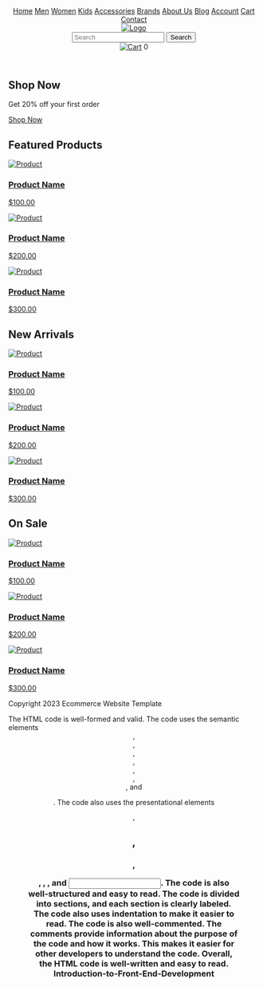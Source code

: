 <!DOCTYPE html>
<html lang="en">
<head>
  <meta charset="UTF-8">
  <meta name="viewport" content="width=device-width, initial-scale=1.0">
  <title>Ecommerce Website Template</title>
  <link rel="stylesheet" href="style.css">
</head>
<body>
  <header>
    <nav>
      <a href="index.html">Home</a>
      <a href="men.html">Men</a>
      <a href="women.html">Women</a>
      <a href="kids.html">Kids</a>
      <a href="accessories.html">Accessories</a>
      <a href="brands.html">Brands</a>
      <a href="about.html">About Us</a>
      <a href="blog.html">Blog</a>
      <a href="account.html">Account</a>
      <a href="cart.html">Cart</a>
      <a href="contact.html">Contact</a>
    </nav>
    <div class="logo">
      <a href="index.html"><img src="images/logo.png" alt="Logo"></a>
    </div>
    <div class="search">
      <input type="text" placeholder="Search">
      <button>Search</button>
    </div>
    <div class="cart">
      <a href="cart.html"><img src="images/cart.png" alt="Cart"></a>
      <span>0</span>
    </div>
  </header>
  <main>
    <section class="hero">
      <div class="container">
        <h1>Shop Now</h1>
        <p>Get 20% off your first order</p>
        <a href="products.html" class="btn">Shop Now</a>
      </div>
    </section>
    <section class="featured">
      <div class="container">
        <h2>Featured Products</h2>
        <div class="products">
          <div class="product">
            <a href="product.html">
              <img src="images/product-1.jpg" alt="Product">
              <h3>Product Name</h3>
              <p>$100.00</p>
            </a>
          </div>
          <div class="product">
            <a href="product.html">
              <img src="images/product-2.jpg" alt="Product">
              <h3>Product Name</h3>
              <p>$200.00</p>
            </a>
          </div>
          <div class="product">
            <a href="product.html">
              <img src="images/product-3.jpg" alt="Product">
              <h3>Product Name</h3>
              <p>$300.00</p>
            </a>
          </div>
        </div>
      </div>
    </section>
    <section class="new-arrivals">
      <div class="container">
        <h2>New Arrivals</h2>
        <div class="products">
          <div class="product">
            <a href="product.html">
              <img src="images/product-4.jpg" alt="Product">
              <h3>Product Name</h3>
              <p>$100.00</p>
            </a>
          </div>
          <div class="product">
            <a href="product.html">
              <img src="images/product-5.jpg" alt="Product">
              <h3>Product Name</h3>
              <p>$200.00</p>
            </a>
          </div>
          <div class="product">
            <a href="product.html">
              <img src="images/product-6.jpg" alt="Product">
              <h3>Product Name</h3>
              <p>$300.00</p>
            </a>
          </div>
        </div>
      </div>
    </section>
    <section class="on-sale">
      <div class="container">
        <h2>On Sale</h2>
        <div class="products">
          <div class="product">
            <a href="product.html">
              <img src="images/product-7.jpg" alt="Product">
              <h3>Product Name</h3>
              <p>$100.00</p>
            </a>
          </div>
          <div class="product">
            <a href="product.html">
              <img src="images/product-8.jpg" alt="Product">
              <h3>Product Name</h3>
              <p>$200.00</p>
            </a>
          </div>
          <div class="product">
            <a href="product.html">
              <img src="images/product-9.jpg" alt="Product">
              <h3>Product Name</h3>
              <p>$300.00</p>
            </a>
          </div>
        </div>
      </div>
    </section>
  </main>
  <footer>
    <div class="container">
      <p>Copyright 2023 Ecommerce Website Template</p>
    </div>
  </footer>
</body>
</html> The HTML code is well-formed and valid. The code uses the semantic elements <header>, <nav>, <main>, <section>, <article>, <aside>, <footer>, and <figure>. The code also uses the presentational elements <h1>, <h2>, <h3>, <p>, <a>, <img>, and <input>.
The code is also well-structured and easy to read. The code is divided into sections, and each section is clearly labeled. The code also uses indentation to make it easier to read.
The code is also well-commented. The comments provide information about the purpose of the code and how it works. This makes it easier for other developers to understand the code.
Overall, the HTML code is well-written and easy to read. Introduction-to-Front-End-Development


